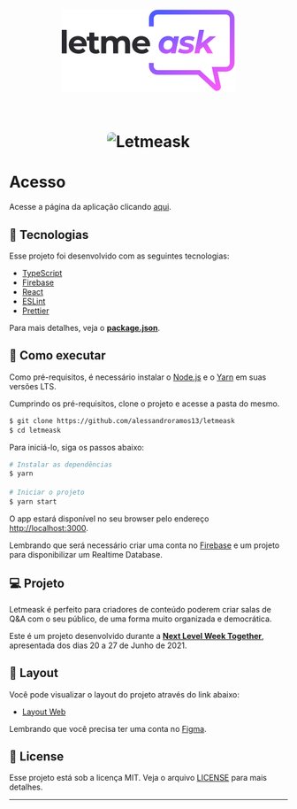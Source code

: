 <p align="center">
  <img alt="Letmeask" src="src/assets/images/logo.svg" >
</p>

<br>

<h1 align="center">
	<img alt="Letmeask" src="./src/assets/images/pngs/cover.png" style="border-radius: 8px;" />
</h1>

# Acesso

Acesse a página da aplicação clicando [aqui](https://letmeask-mvz.web.app).

## 🧪 Tecnologias

Esse projeto foi desenvolvido com as seguintes tecnologias:

- [TypeScript](https://www.typescriptlang.org/)
- [Firebase](https://firebase.google.com/)
- [React](https://reactjs.org)
- [ESLint](https://eslint.org)
- [Prettier](https://prettier.io/)

Para mais detalhes, veja o **[package.json](./package.json)**.

## 🚀 Como executar

Como pré-requisitos, é necessário instalar o [Node.js](https://nodejs.org/pt-br/) e o [Yarn](https://classic.yarnpkg.com/en/docs/install/) em suas versões LTS.

Cumprindo os pré-requisitos, clone o projeto e acesse a pasta do mesmo.

```bash
$ git clone https://github.com/alessandroramos13/letmeask
$ cd letmeask
```

Para iniciá-lo, siga os passos abaixo:

```bash
# Instalar as dependências
$ yarn

# Iniciar o projeto
$ yarn start
```

O app estará disponível no seu browser pelo endereço [http://localhost:3000](http://localhost:3000).

Lembrando que será necessário criar uma conta no [Firebase](https://firebase.google.com/) e um projeto para disponibilizar um Realtime Database.

## 💻 Projeto

Letmeask é perfeito para criadores de conteúdo poderem criar salas de Q&A com o seu público, de uma forma muito organizada e democrática.

Este é um projeto desenvolvido durante a **[Next Level Week Together](https://nextlevelweek.com/)**, apresentada dos dias 20 a 27 de Junho de 2021.

## 🔖 Layout

Você pode visualizar o layout do projeto através do link abaixo:

- [Layout Web](https://www.figma.com/file/u0BQK8rCf2KgzcukdRRCWh/Letmeask/duplicate)

Lembrando que você precisa ter uma conta no [Figma](https://figma.com/).

## 📝 License

Esse projeto está sob a licença MIT. Veja o arquivo [LICENSE](./LICENSE) para mais detalhes.

---
